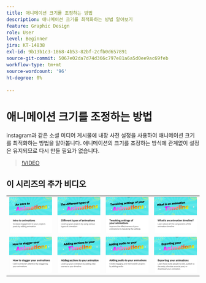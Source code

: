 ```yaml
---
title: 애니메이션 크기를 조정하는 방법
description: 애니메이션 크기를 최적화하는 방법 알아보기
feature: Graphic Design
role: User
level: Beginner
jira: KT-14838
exl-id: 9b13b1c3-1868-4b53-82bf-2cfb0d657891
source-git-commit: 5067e02da7d74d366c797e81a6a5d0ee9ac69feb
workflow-type: tm+mt
source-wordcount: '96'
ht-degree: 0%

---
```


# 애니메이션 크기를 조정하는 방법

instagram과 같은 소셜 미디어 게시물에 내장 사전 설정을 사용하여 애니메이션 크기를 최적화하는 방법을 알아봅니다. 애니메이션의 크기를 조정하는 방식에 관계없이 설정은 유지되므로 다시 만들 필요가 없습니다.

>[!VIDEO](https://video.tv.adobe.com/v/3437729?quality=12&learn=on&hidetitle=true&captions=kor)

## 이 시리즈의 추가 비디오

<table style="table-layout:fixed">
<tr>
   <td>
         <a href="intro-animation.md">
            <img alt="애니메이션 소개" src="assets/intro-animations.png" />
         </a>
   </td>
  <td>
         <a href="different-types-animation.md">
            <img alt="다양한 유형의 애니메이션" src="assets/different-animations.png" />
         </a>
   </td>
   <td>
         <a href="tweak-animation.md">
            <img alt="애니메이션의 설정 조정하기" src="assets/tweaking-settings.png" />
         </a>
   </td>
   <td>
         <a href="animation-timeline.md">
            <img alt="애니메이션 타임라인이 무엇입니까?" src="assets/what-is-animation-timeline.png" />
         </a>
   </td>
</tr>
<tr>
    <td>
         <a href="stagger-animations.md">
            <img alt="애니메이션을 뒤흔드는 방법" src="assets/stagger-animations.png" />
         </a>
   </td>
   <td>
         <a href="add-sections-animation.md">
            <img alt="애니메이션에 섹션 추가" src="assets/add-sections.png" />
         </a>
   </td>
   <td>
         <a href="audio-animation.md">
            <img alt="애니메이션에 오디오 추가" src="assets/add-audio.png" />
         </a>
   </td>
   <td>
         <a href="export-animations.md">
            <img alt="애니메이션 내보내기" src="assets/exporting-animations.png" />
         </a>
   </td>
</tr>
</table>
